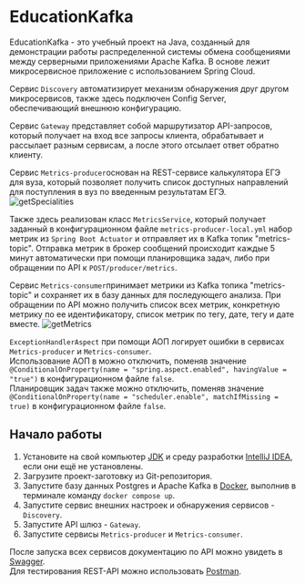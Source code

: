 # EducationKafka
EducationKafka - это учебный проект на Java, созданный для демонстрации работы распределенной системы обмена сообщениями между серверными приложениями Apache Kafka. В основе лежит микросервисное приложение с использованием Spring Cloud.  

Сервис `Discovery`  автоматизирует механизм обнаружения друг другом микросервисов, также здесь подключен Config Server, обеспечивающий внешнюю конфигурацию.  

Сервис `Gateway` представляет собой маршрутизатор API-запросов, который получает на вход все запросы клиента, обрабатывает и рассылает разным сервисам, а после этого отсылает ответ обратно клиенту.  

Сервис `Metrics-producer`основан на REST-сервисе калькулятора ЕГЭ  для вуза, который позволяет получить список доступных направлений для поступления в вуз по введенным результатам ЕГЭ.  
![getSpecialities](https://github.com/OksanaBuivarenko/EducationKafka/assets/144807983/b9207421-75cd-42ba-84b9-37d2ca712c0f)

Также здесь реализован класс `MetricsService`, который получает заданный в конфигурационном файле `metrics-producer-local.yml` набор метрик из `Spring Boot Actuator` и  отправляет их в Kafka топик "metrics-topic". Отправка метрик в брокер сообщений происходит каждые 5 минут автоматически при помощи планировщика задач, либо при обращении по API к `POST/producer/metrics`.  

Сервис `Metrics-consumer`принимает метрики из Kafka топика "metrics-topic" и сохраняет их в базу данных для последующего анализа. При обращении по API можно получить список всех метрик, конкретную метрику по ее идентификатору, список метрик по тегу, дате, тегу и дате вместе.
![getMetrics](https://github.com/OksanaBuivarenko/EducationKafka/assets/144807983/9a7fca5d-aad9-46b4-8f11-3696f8f0686a)

`ExceptionHandlerAspect` при помощи АОП логирует ошибки в сервисах `Metrics-producer` и `Metrics-consumer`.  
Использование АОП в можно отключить, поменяв значение `@ConditionalOnProperty(name = "spring.aspect.enabled", havingValue = "true")` в конфигурационном файле `false`.  
Планировщик задач также можно отключить, поменяв значение `@ConditionalOnProperty(name = "scheduler.enable", matchIfMissing = true)` в конфигурационном файле `false`.

## Начало работы
1. Установите на свой компьютер [JDK](https://www.oracle.com/cis/java/technologies/downloads/) и среду разработки [IntelliJ IDEA](https://www.jetbrains.com/ru-ru/idea/download/?section=windows), если они ещё не установлены.
2. Загрузите проект-заготовку из Git-репозитория.
3. Запустите базу данных Postgres и Apache Kafka в [Docker](https://www.docker.com/products/docker-desktop/), выполнив в терминале команду `docker compose up`.
4. Запустите сервис внешних настроек и обнаружения сервисов - `Discovery`.
5. Запустите API шлюз - `Gateway`.
6. Запустите сервисы `Metrics-producer` и `Metrics-consumer`.

После запуска всех сервисов документацию по API можно увидеть в [Swagger](http://localhost:8765/webjars/swagger-ui/index.html).  
Для тестирования REST-API можно использовать [Postman](https://www.postman.com/downloads/).
